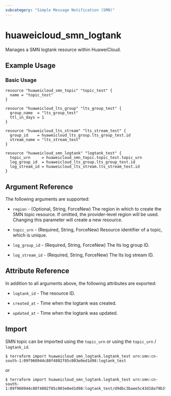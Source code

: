 ```yaml
---
subcategory: "Simple Message Notification (SMN)"
---
```


# huaweicloud_smn_logtank

Manages a SMN logtank resource within HuaweiCloud.

## Example Usage

### Basic Usage

```hcl
resource "huaweicloud_smn_topic" "topic_test" {
  name = "topic_test"
}

resource "huaweicloud_lts_group" "lts_group_test" {
  group_name  = "lts_group_test"
  ttl_in_days = 1
}

resource "huaweicloud_lts_stream" "lts_stream_test" {
  group_id    = huaweicloud_lts_group.lts_group_test.id
  stream_name = "lts_stream_test"
}

resource "huaweicloud_smn_logtank" "logtank_test" {
  topic_urn     = huaweicloud_smn_topic.topic_test.topic_urn
  log_group_id  = huaweicloud_lts_group.lts_group_test.id
  log_stream_id = huaweicloud_lts_stream.lts_stream_test.id
}
```

## Argument Reference

The following arguments are supported:

* `region` - (Optional, String, ForceNew) The region in which to create the SMN topic resource. If omitted, the
  provider-level region will be used. Changing this parameter will create a new resource.

* `topic_urn` - (Required, String, ForceNew) Resource identifier of a topic, which is unique.

* `log_group_id` - (Required, String, ForceNew) The lts log group ID.

* `log_stream_id` - (Required, String, ForceNew) The lts log stream ID.

## Attribute Reference

In addition to all arguments above, the following attributes are exported:

* `logtank_id` - The resource ID.

* `created_at` - Time when the logtank was created.

* `updated_at` - Time when the logtank was updated.

## Import

SMN topic can be imported using the `topic_urn` or using the `topic_urn` / `logtank_id`.

```
$ terraform import huaweicloud_smn_logtank.logtank_test urn:smn:cn-south-1:09f960944c80f4802f85c003e0ed1d98:logtank_test
```

or

```
$ terraform import huaweicloud_smn_logtank.logtank_test urn:smn:cn-south-1:09f960944c80f4802f85c003e0ed1d98:logtank_test/d9dbc3baee5c43d18a79b3fe29292003
```
